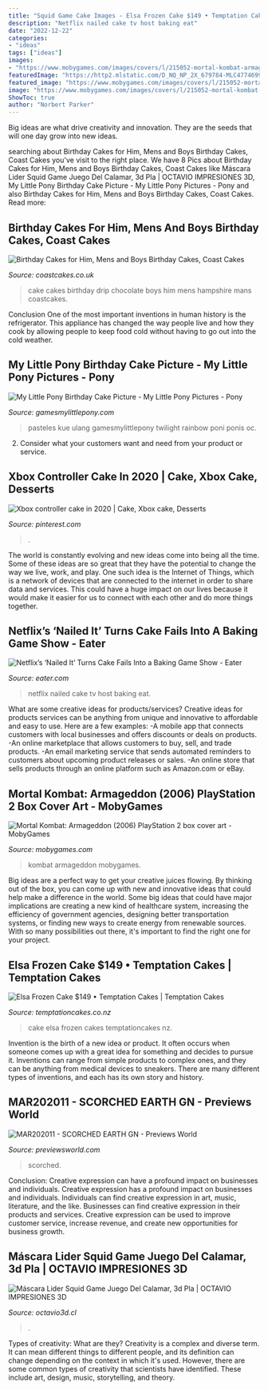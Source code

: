 ```yaml
---
title: "Squid Game Cake Images - Elsa Frozen Cake $149 • Temptation Cakes"
description: "Netflix nailed cake tv host baking eat"
date: "2022-12-22"
categories:
- "ideas"
tags: ["ideas"]
images:
- "https://www.mobygames.com/images/covers/l/215052-mortal-kombat-armageddon-playstation-2-front-cover.jpg"
featuredImage: "https://http2.mlstatic.com/D_NQ_NP_2X_679784-MLC47746997840_102021-F.jpg"
featured_image: "https://www.mobygames.com/images/covers/l/215052-mortal-kombat-armageddon-playstation-2-front-cover.jpg"
image: "https://www.mobygames.com/images/covers/l/215052-mortal-kombat-armageddon-playstation-2-front-cover.jpg"
ShowToc: true
author: "Norbert Parker"
---
```



Big ideas are what drive creativity and innovation. They are the seeds that will one day grow into new ideas.

	

		
searching about Birthday Cakes for Him, Mens and Boys Birthday Cakes, Coast Cakes you've visit to the right place. We have 8 Pics about Birthday Cakes for Him, Mens and Boys Birthday Cakes, Coast Cakes like Máscara Lider Squid Game Juego Del Calamar, 3d Pla | OCTAVIO IMPRESIONES 3D, My Little Pony Birthday Cake Picture - My Little Pony Pictures - Pony and also Birthday Cakes for Him, Mens and Boys Birthday Cakes, Coast Cakes. Read more:
		
    
## Birthday Cakes For Him, Mens And Boys Birthday Cakes, Coast Cakes

<img loading=lazy src="http://www.coastcakes.co.uk/wp-content/uploads/2013/11/033s.jpg" onerror="this.onerror=null;this.src='https://tse2.mm.bing.net/th?id=OIP.7RTNCfwTFxDJbU5OfaQE3gHaL_&amp;pid=15.1';" alt="Birthday Cakes for Him, Mens and Boys Birthday Cakes, Coast Cakes">

_Source: coastcakes.co.uk_

>cake cakes birthday drip chocolate boys him mens hampshire mans coastcakes. 

	

Conclusion
One of the most important inventions in human history is the refrigerator. This appliance has changed the way people live and how they cook by allowing people to keep food cold without having to go out into the cold weather.

    
## My Little Pony Birthday Cake Picture - My Little Pony Pictures - Pony

<img loading=lazy src="https://gamesmylittlepony.com/images/files/7095.jpg" onerror="this.onerror=null;this.src='https://tse3.mm.bing.net/th?id=OIP.6BleYW_a65rDPkkAZ4S7JwHaKM&amp;pid=15.1';" alt="My Little Pony Birthday Cake Picture - My Little Pony Pictures - Pony">

_Source: gamesmylittlepony.com_

>pasteles kue ulang gamesmylittlepony twilight rainbow poni ponis oc. 

	

2. Consider what your customers want and need from your product or service.

    
## Xbox Controller Cake In 2020 | Cake, Xbox Cake, Desserts

<img loading=lazy src="https://i.pinimg.com/736x/e1/88/a4/e188a49c8d9f039360b6e8011db80075.jpg" onerror="this.onerror=null;this.src='https://tse1.mm.bing.net/th?id=OIP.SiFRzbZSS5eOVq6LjjvauQHaJ3&amp;pid=15.1';" alt="Xbox controller cake in 2020 | Cake, Xbox cake, Desserts">

_Source: pinterest.com_

>. 

	

The world is constantly evolving and new ideas come into being all the time. Some of these ideas are so great that they have the potential to change the way we live, work, and play. One such idea is the Internet of Things, which is a network of devices that are connected to the internet in order to share data and services. This could have a huge impact on our lives because it would make it easier for us to connect with each other and do more things together.

    
## Netflix’s ‘Nailed It’ Turns Cake Fails Into A Baking Game Show - Eater

<img loading=lazy src="https://cdn.vox-cdn.com/thumbor/ZPkk48p5s8_UQDDsvye6I9j49nU=/0x60:1000x584/fit-in/1200x630/cdn.vox-cdn.com/uploads/chorus_asset/file/10395103/NailedIt__06.jpg" onerror="this.onerror=null;this.src='https://tse3.mm.bing.net/th?id=OIP.o1Hv-wNb4tm4B_hizCKd7wHaD4&amp;pid=15.1';" alt="Netflix’s ‘Nailed It’ Turns Cake Fails Into a Baking Game Show - Eater">

_Source: eater.com_

>netflix nailed cake tv host baking eat. 

	

What are some creative ideas for products/services?
Creative ideas for products services can be anything from unique and innovative to affordable and easy to use. Here are a few examples: 
-A mobile app that connects customers with local businesses and offers discounts or deals on products. 
-An online marketplace that allows customers to buy, sell, and trade products. 
-An email marketing service that sends automated reminders to customers about upcoming product releases or sales. 
-An online store that sells products through an online platform such as Amazon.com or eBay.

    
## Mortal Kombat: Armageddon (2006) PlayStation 2 Box Cover Art - MobyGames

<img loading=lazy src="https://www.mobygames.com/images/covers/l/215052-mortal-kombat-armageddon-playstation-2-front-cover.jpg" onerror="this.onerror=null;this.src='https://tse1.mm.bing.net/th?id=OIP.6UpNGRzrAToPn62lst_4jQHaKi&amp;pid=15.1';" alt="Mortal Kombat: Armageddon (2006) PlayStation 2 box cover art - MobyGames">

_Source: mobygames.com_

>kombat armageddon mobygames. 

	

Big ideas are a perfect way to get your creative juices flowing. By thinking out of the box, you can come up with new and innovative ideas that could help make a difference in the world. Some big ideas that could have major implications are creating a new kind of healthcare system, increasing the efficiency of government agencies, designing better transportation systems, or finding new ways to create energy from renewable sources. With so many possibilities out there, it's important to find the right one for your project.

    
## Elsa Frozen Cake $149 • Temptation Cakes | Temptation Cakes

<img loading=lazy src="https://temptationcakes.co.nz/wp-content/uploads/2014/09/0021.jpg" onerror="this.onerror=null;this.src='https://tse3.mm.bing.net/th?id=OIP.ZCX_NTqI3GMmiiXmN6O0FAHaJ4&amp;pid=15.1';" alt="Elsa Frozen Cake $149 • Temptation Cakes | Temptation Cakes">

_Source: temptationcakes.co.nz_

>cake elsa frozen cakes temptationcakes nz. 

	

Invention is the birth of a new idea or product. It often occurs when someone comes up with a great idea for something and decides to pursue it. Inventions can range from simple products to complex ones, and they can be anything from medical devices to sneakers. There are many different types of inventions, and each has its own story and history.

    
## MAR202011 - SCORCHED EARTH GN - Previews World

<img loading=lazy src="https://previewsworld.com/SiteImage/MainImage/STL153274.jpg" onerror="this.onerror=null;this.src='https://tse1.mm.bing.net/th?id=OIP.5UT9arVIkCaRbsQC5E8bKwHaLQ&amp;pid=15.1';" alt="MAR202011 - SCORCHED EARTH GN - Previews World">

_Source: previewsworld.com_

>scorched. 

	

Conclusion: Creative expression can have a profound impact on businesses and individuals.
Creative expression has a profound impact on businesses and individuals. Individuals can find creative expression in art, music, literature, and the like. Businesses can find creative expression in their products and services. Creative expression can be used to improve customer service, increase revenue, and create new opportunities for business growth.

    
## Máscara Lider Squid Game Juego Del Calamar, 3d Pla | OCTAVIO IMPRESIONES 3D

<img loading=lazy src="https://http2.mlstatic.com/D_NQ_NP_2X_679784-MLC47746997840_102021-F.jpg" onerror="this.onerror=null;this.src='https://tse3.mm.bing.net/th?id=OIP.N8YLDoqh_QBnDOBYpQRv2QHaJ5&amp;pid=15.1';" alt="Máscara Lider Squid Game Juego Del Calamar, 3d Pla | OCTAVIO IMPRESIONES 3D">

_Source: octavio3d.cl_

>. 

	

Types of creativity: What are they?
Creativity is a complex and diverse term. It can mean different things to different people, and its definition can change depending on the context in which it's used. However, there are some common types of creativity that scientists have identified. These include art, design, music, storytelling, and
theory.

